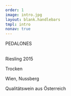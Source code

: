 ```yaml
---
order: 1
image: intro.jpg
layout: blank.handlebars
tmpl: intro
nonav: true
---
```

PEDALONES

<br>Riesling 2015

Trocken

Wien, Nussberg

Qualitätswein aus Österreich
